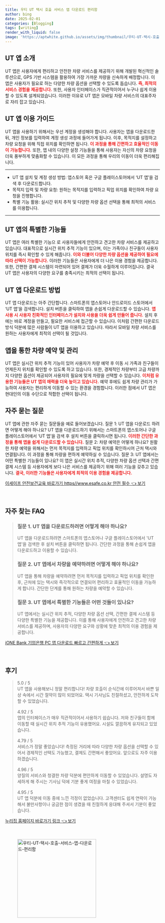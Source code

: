 ```yaml
---
title: 우티 UT 택시 호출 서비스 앱 다운로드 편리함
author: bing
date: 2025-02-01
categories: [Blogging]
tags: [writing]
render_with_liquid: false
image: 'https://aptwhite.github.io/assets/img/thumbnail/우티-UT-택시-호출-서비스-앱-다운로드-편리함.webp'
---
```



<h2 id='UT_앱_소개'>UT 앱 소개</h2>

<p>UT 앱은 사용자에게 편리하고 안전한 차량 서비스를 제공하기 위해 개발된 혁신적인 솔루션으로, GPS 기반 시스템을 활용하여 가장 가까운 차량을 신속하게 배정합니다. 이 앱은 사용자가 필요로 하는 다양한 차량 옵션을 선택할 수 있도록 돕습니다. <b><span style="color: #ee2323;">즉, 최적의 서비스 경험을 제공합니다.</span></b> 또한, 사용자 인터페이스가 직관적이어서 누구나 쉽게 이용할 수 있도록 설계되었습니다. 이러한 이유로 UT 앱은 모바일 차량 서비스의 대표주자로 자리 잡고 있습니다.</p>

<h2 id='이용_가이드'>UT 앱 이용 가이드</h2>

<p>UT 앱을 사용하기 위해서는 우선 계정을 생성해야 합니다. 사용자는 앱을 다운로드한 뒤, 개인 정보를 입력하여 계정 생성 과정에 들어가게 됩니다. 이후, 목적지를 설정하고 차량 요청을 위해 직접 위치를 확인하면 됩니다. <b><span style="color: #ee2323;">이 과정을 통해 간편하고 효율적인 이동이 가능합니다.</span></b> 또한, 앱 내의 다양한 설정 기능들을 통해 사용자는 자신의 차량 요청을 더욱 풍부하게 맞춤화할 수 있습니다. 이 모든 과정을 통해 우리의 이동이 더욱 편리해집니다.</p>

<hr />

<ul>
    <li>UT 앱 설치 및 계정 생성 방법: 앱스토어 혹은 구글 플레이스토어에서 ‘UT 앱’을 검색 후 다운로드합니다.</li>
    <li>목적지 입력 및 차량 요청: 원하는 목적지를 입력하고 픽업 위치를 확인하여 차량 요청을 진행합니다.</li>
    <li>특별 기능 활용: 실시간 위치 추적 및 다양한 차량 옵션 선택을 통해 최적의 서비스를 이용합니다.</li>
</ul>

<hr />

<h2 id='특별한_기능'>UT 앱의 특별한 기능들</h2>

<p>UT 앱은 여러 특별한 기능으 로 사용자들에게 안전하고 견고한 차량 서비스를 제공하고 있습니다. 대표적으로 실시간 위치 추적 기능이 있으며, 이는 가족이나 친구들이 사용자 위치를 즉시 확인할 수 있게 해줍니다. <b><span style="color: #ee2323;">이와 더불어 다양한 차량 옵션을 제공하여 필요에 따라 선택이 가능합니다.</span></b> 이러한 기능들은 사용자에게 더 나은 이용 경험을 제공합니다. 또한, 간편한 결제 시스템이 마련되어 있어 결제가 더욱 수월하게 이루어집니다. 결국 UT 앱은 사용자의 다양한 요구를 충족시키는 최적의 선택이 됩니다.</p>

<h2 id='다운로드_방법'>UT 앱 다운로드 방법</h2>

<p>UT 앱 다운로드는 아주 간단합니다. 스마트폰의 앱스토어나 안드로이드 스토어에서 ‘UT 앱’을 검색합니다. 설치 버튼을 클릭하여 앱을 손쉽게 다운로드할 수 있습니다. <b><span style="color: #ee2323;">앱 사용 시 사용자 친화적인 인터페이스가 설치와 사용을 더욱 쉽게 만들어 줍니다.</span></b> 설치 후에는 바로 계정을 만들고, 필요한 서비스에 접근할 수 있습니다. 이처럼 간편한 다운로드 방식 덕분에 많은 사람들이 UT 앱을 이용하고 있습니다. 따라서 모바일 차량 서비스를 원하는 사용자에게 최적의 선택이 될 것입니다.</p>

<h2 id='차량_예약_및_관리'>앱을 통한 차량 예약 및 관리</h2>

<p>UT 앱은 실시간 위치 추적 기능이 있어 사용자가 차량 예약 후 이동 시 가족과 친구들이 언제든지 위치를 확인할 수 있도록 하고 있습니다. 또한, 경제적인 차량부터 고급 차량까지 다양한 옵션이 제공되어 사용자의 필요에 맞게 차량을 선택할 수 있습니다. <b><span style="color: #ee2323;">이처럼 유용한 기능들은 UT 앱의 매력을 더욱 높이고 있습니다.</span></b> 예약 후에도 쉽게 차량 관리가 가능하여 사용자는 편리하게 이동할 수 있는 환경을 경험합니다. 이러한 점에서 UT 앱은 현대인의 이동 수단으로 적합한 선택이 됩니다.</p>

<h2 id='자주_묻는_질문'>자주 묻는 질문</h2>

<p>UT 앱에 관한 자주 묻는 질문들을 예로 들어보겠습니다. 질문 1: UT 앱을 다운로드 하려면 어떻게 해야 하나요? UT 앱을 다운로드하기 위해서는 스마트폰의 앱스토어나 구글 플레이스토어에서 ‘UT 앱’을 검색 후 설치 버튼을 클릭하시면 됩니다. <b><span style="color: #ee2323;">이러한 간단한 과정을 통해 앱을 쉽게 다운로드할 수 있습니다.</span></b> 질문 2: 차량 예약은 어떻게 하나요? 원활한 차량 예약을 위해서는 먼저 목적지를 입력하고 픽업 위치를 확인하시어 근처 택시와 연결됩니다. 이 과정을 통해 차량을 편하게 예약하실 수 있습니다. 질문 3: UT 앱에서는 어떤 특별한 기능들이 있나요? 이 앱은 실시간 위치 추적, 다양한 차량 옵션 선택과 간편 결제 시스템 등 사용자에게 보다 나은 서비스를 제공하기 위해 여러 기능을 갖추고 있습니다. <b><span style="color: #ee2323;">결국, 이러한 기능들은 사용자에게 최적의 이용 경험을 제공합니다.</span></b></p>


<p><a class="click-button" title="이세이프 안전보건교육 바로가기 https//www.esafe.co.kr 안전 필수" href="https://aptwhite.github.io/posts/%EC%9D%B4%EC%84%B8%EC%9D%B4%ED%94%84-%EC%95%88%EC%A0%84%EB%B3%B4%EA%B1%B4%EA%B5%90%EC%9C%A1-%EB%B0%94%EB%A1%9C%EA%B0%80%EA%B8%B0-httpswww.esafe.co.kr-%EC%95%88%EC%A0%84-%ED%95%84%EC%88%98/" rel="dofollow">이세이프 안전보건교육 바로가기 https//www.esafe.co.kr 안전 필수 👈 보기</a></p><br>
<h2 id='자주_찾는_FAQ'>자주 찾는 FAQ</h2>
<div itemscope="" itemtype="https://schema.org/FAQPage"> 
<blockquote> 
<div itemscope="" itemprop="mainEntity" itemtype="https://schema.org/Question"> 
<h3 itemprop="name">질문 1. UT 앱을 다운로드하려면 어떻게 해야 하나요?</h3> 
<div itemscope="" itemprop="acceptedAnswer" itemtype="https://schema.org/Answer"> 
<span itemprop="text"> 
<p>UT 앱을 다운로드하려면 스마트폰의 앱스토어나 구글 플레이스토어에서 'UT 앱'을 검색한 후 설치 버튼을 클릭하면 됩니다. 간단한 과정을 통해 손쉽게 앱을 다운로드하고 이용할 수 있습니다.</p> 
</span> 
</div> 
</div> 

<div itemscope="" itemprop="mainEntity" itemtype="https://schema.org/Question"> 
<h3 itemprop="name">질문 2. UT 앱에서 차량을 예약하려면 어떻게 해야 하나요?</h3> 
<div itemscope="" itemprop="acceptedAnswer" itemtype="https://schema.org/Answer"> 
<span itemprop="text"> 
<p>UT 앱을 통해 차량을 예약하려면 먼저 목적지를 입력하고 픽업 위치를 확인한 후, 근처에 있는 택시와 즉각적으로 연결되어 편리하고 효율적인 이동을 가능하게 합니다. 간단한 단계를 통해 원하는 차량을 예약할 수 있습니다.</p> 
</span> 
</div> 
</div> 

<div itemscope="" itemprop="mainEntity" itemtype="https://schema.org/Question"> 
<h3 itemprop="name">질문 3. UT 앱에서 특별한 기능들은 어떤 것들이 있나요?</h3> 
<div itemscope="" itemprop="acceptedAnswer" itemtype="https://schema.org/Answer"> 
<span itemprop="text"> 
<p>UT 앱에서는 실시간 위치 추적, 다양한 차량 옵션 선택, 간편한 결제 시스템 등 다양한 특별한 기능을 제공합니다. 이를 통해 사용자에게 안전하고 견고한 차량 서비스를 제공하며, 사용자의 다양한 요구와 상황에 맞춘 최적의 이용 경험을 제공합니다.</p> 
</span> 
</div> 
</div> 

</blockquote> 
</div>
<p><a class="click-button" title="iONE Bank 기업은행 PC 앱 다운로드 빠르고 간편하게" href="https://aptwhite.github.io/posts/iONE-Bank-%EA%B8%B0%EC%97%85%EC%9D%80%ED%96%89-PC-%EC%95%B1-%EB%8B%A4%EC%9A%B4%EB%A1%9C%EB%93%9C-%EB%B9%A0%EB%A5%B4%EA%B3%A0-%EA%B0%84%ED%8E%B8%ED%95%98%EA%B2%8C/" rel="dofollow">iONE Bank 기업은행 PC 앱 다운로드 빠르고 간편하게 👈 보기</a></p><br>
<h2 id='후기'>후기</h2>
<div itemscope itemtype="https://schema.org/Product">
  <blockquote>
  <div itemprop="review" itemscope itemtype="https://schema.org/Review">
      <div itemprop="reviewRating" itemscope itemtype="https://schema.org/Rating"> <span itemprop="ratingValue">5.0</span> / <span itemprop="bestRating">5</span> </div>
      <span itemprop="reviewBody">UT 앱을 사용해보니 정말 편리합니다! 차량 호출이 순식간에 이루어져서 바쁜 일상 속에서 시간 절약이 많이 되었어요. 택시 기사님도 친절하셨고, 안전하게 도착할 수 있었습니다.</span>
  </div>
  <br>
  <div itemprop="review" itemscope itemtype="https://schema.org/Review">
      <div itemprop="reviewRating" itemscope itemtype="https://schema.org/Rating"> <span itemprop="ratingValue">4.92</span> / <span itemprop="bestRating">5</span> </div>
      <span itemprop="reviewBody">앱의 인터페이스가 매우 직관적이어서 사용하기 쉽습니다. 저와 친구들이 함께 이동할 때 실시간 위치 추적 기능이 유용했어요. 시설도 깔끔하게 유지되고 있었습니다.</span>
  </div>
  <br>
  <div itemprop="review" itemscope itemtype="https://schema.org/Review">
      <div itemprop="reviewRating" itemscope itemtype="https://schema.org/Rating"> <span itemprop="ratingValue">4.79</span> / <span itemprop="bestRating">5</span> </div>
      <span itemprop="reviewBody">서비스가 정말 좋았습니다! 측정된 거리에 따라 다양한 차량 옵션을 선택할 수 있어서 경제적인 선택도 가능했고, 결제도 간편해서 좋았어요. 앞으로도 자주 이용하겠습니다.</span>
  </div>
  <br>
  <div itemprop="review" itemscope itemtype="https://schema.org/Review">
      <div itemprop="reviewRating" itemscope itemtype="https://schema.org/Rating"> <span itemprop="ratingValue">4.96</span> / <span itemprop="bestRating">5</span> </div>
      <span itemprop="reviewBody">양질의 서비스와 청결한 차량 덕분에 편안하게 이동할 수 있었습니다. 설명도 자세하게 해 주시는 기사님 덕에 기분 좋게 여정을 마칠 수 있었습니다.</span>
  </div>
  <br>
  <div itemprop="review" itemscope itemtype="https://schema.org/Review">
      <div itemprop="reviewRating" itemscope itemtype="https://schema.org/Rating"> <span itemprop="ratingValue">4.95</span> / <span itemprop="bestRating">5</span> </div>
      <span itemprop="reviewBody">UT 앱 덕분에 이동 중에 느낀 걱정이 없었습니다. 고객센터도 쉽게 연락이 가능해서 불만사항이나 궁금한 점이 생겼을 때 친절하게 응대해 주셔서 기분이 좋았습니다.</span>
  </div>
  </blockquote>
</div>
<p><a class="click-button" title="누리집 홈페이지 바로가기 링크" href="https://aptwhite.github.io/posts/%EB%88%84%EB%A6%AC%EC%A7%91-%ED%99%88%ED%8E%98%EC%9D%B4%EC%A7%80-%EB%B0%94%EB%A1%9C%EA%B0%80%EA%B8%B0-%EB%A7%81%ED%81%AC/" rel="dofollow">누리집 홈페이지 바로가기 링크 👈 보기</a></p><br>
<figure class="image"><img src="https://aptwhite.github.io/assets/img/thumbnail/우티-UT-택시-호출-서비스-앱-다운로드-편리함.webp" alt="우티-UT-택시-호출-서비스-앱-다운로드-편리함" width="256" height="256"></figure>